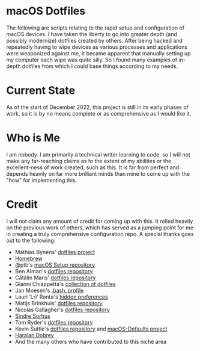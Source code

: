 # macOS Dotfiles
The following are scripts relating to the rapid setup and configuration of macOS devices. I have taken the liberty to go into greater depth (and possibly modernize) dotfiles created by others. After being hacked and repeatedly having to wipe devices as various processes and applications were weaponized against me, it became apparent that manually setting up my computer each wipe was quite silly. So I found many examples of in-depth dotfiles from which I could base things according to my needs.

# Current State
As of the start of December 2022, this project is still in its early phases of work, so it is by no means complete or as comprehensive as I would like it.

# Who is Me
I am nobody. I am primarily a technical writer learning to code, so I will not make any far-reaching claims as to the extent of my abilities or the excellent-ness of work created, such as this. It is far from perfect and depends heavily on far more brilliant minds than mine to come up with the "how" for implementing this.

# Credit
I will not claim any amount of credit for coming up with this. It relied heavily on the previous work of others, which has served as a jumping point for me in creating a truly comprehensive configuration repo. A special thanks goes out to the following:

* Mathias Bynens' [dotfiles project](https://mths.be/macos)
* [Homebrew](https://brew.sh)
* @ptb's [macOS Setup repository](https://github.com/ptb/mac-setup)
* Ben Alman's [dotfiles repository](https://github.com/cowboy/dotfiles)
* Cătălin Mariș' [dotfiles repository](https://github.com/alrra/dotfiles)
* Gianni Chiappetta's [collection of dotfiles](https://github.com/gf3/dotfiles)
* Jan Moesen's [.bash_profile](https://gist.github.com/1156154)
* Lauri ‘Lri’ Ranta's [hidden preferences](https://web.archive.org/web/20161104144204/http://osxnotes.net/defaults.html)
* Matijs Brinkhuis' [dotfiles repository](https://github.com/matijs/dotfiles)
* Nicolas Gallagher's [dotfiles repository](https://github.com/necolas/dotfiles)
* [Sindre Sorhus](https://sindresorhus.com/)
* Tom Ryder's [dotfiles repository](https://sanctum.geek.nz/cgit/dotfiles.git/about)
* Kevin Suttle's [dotfiles repository](https://github.com/kevinSuttle/dotfiles) and [macOS-Defaults project](https://github.com/kevinSuttle/macOS-Defaults)
* [Haralan Dobrev](https://hkdobrev.com/)
* And the many others who have contributed to this niche area
